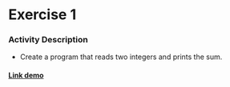 # Exercise 1

### Activity Description
- Create a program that reads two integers and prints the sum.

#### [Link demo](https://replit.com/join/yxzvmsciey-gabrielstimamig)